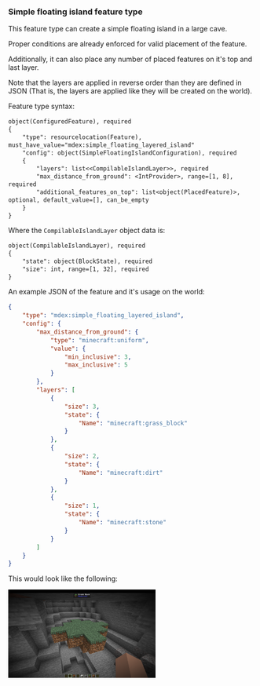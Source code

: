 
### Simple floating island feature type

This feature type can create a simple floating island in a large cave.

Proper conditions are already enforced for valid placement of the feature.

Additionally, it can also place any number of placed features on it's top and last layer.

Note that the layers are applied in reverse order than they are defined in JSON (That is, the layers are applied like they will be created on the world).

Feature type syntax:

~~~
object(ConfiguredFeature), required
{
    "type": resourcelocation(Feature), must_have_value="mdex:simple_floating_layered_island"
    "config": object(SimpleFloatingIslandConfiguration), required
    {
        "layers": list<<CompilableIslandLayer>>, required
        "max_distance_from_ground": <IntProvider>, range=[1, 8], required
        "additional_features_on_top": list<object(PlacedFeature)>, optional, default_value=[], can_be_empty
    }
}
~~~

Where the `CompilableIslandLayer` object data is:

~~~
object(CompilableIslandLayer), required
{
    "state": object(BlockState), required
    "size": int, range=[1, 32], required
}
~~~

An example JSON of the feature and it's usage on the world:

~~~JSON
{
    "type": "mdex:simple_floating_layered_island",
    "config": {
        "max_distance_from_ground": {
            "type": "minecraft:uniform",
            "value": {
                "min_inclusive": 3,
                "max_inclusive": 5
            }
        },
        "layers": [
            {
                "size": 3,
                "state": {
                    "Name": "minecraft:grass_block"
                }
            }, 
            {
                "size": 2,
                "state": {
                    "Name": "minecraft:dirt"
                }
            },
            {
                "size": 1,
                "state": {
                    "Name": "minecraft:stone"
                }
            }
        ]
    }
}
~~~

This would look like the following:

<img src="SimpleFloatingIsland.png" width="300" height="180" alt="Simple Floating Island Showcase"/>

